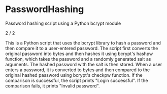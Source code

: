 # PasswordHashing
Password hashing script using a Python bcrypt module

2 / 2

This is a Python script that uses the bcrypt library to hash a password and then compare it to a user-entered password.
The script first converts the original password into bytes and then hashes it using bcrypt's hashpw function, 
which takes the password and a randomly generated salt as arguments. 
The hashed password with the salt is then stored. When a user enters a password, 
it is converted to bytes and then compared to the original hashed password using bcrypt's checkpw function. 
If the comparison is successful, the script prints "Login successful". 
If the comparison fails, it prints "Invalid password".
